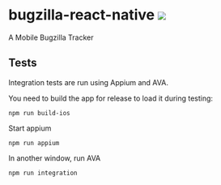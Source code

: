 # bugzilla-react-native [![](https://travis-ci.org/johannhof/bugzilla-react-native.svg?branch=master)](https://travis-ci.org/johannhof/bugzilla-react-native)
A Mobile Bugzilla Tracker

## Tests

Integration tests are run using Appium and AVA.

You need to build the app for release to load it during testing:

```
npm run build-ios
```

Start appium

```
npm run appium
```

In another window, run AVA

```
npm run integration
```

